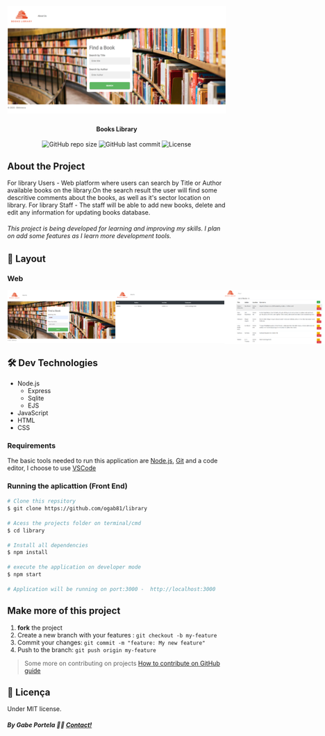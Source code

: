 <h1 align="center">
    <img alt="home page" title="#BooksLibrary" src="public/assets/home-search.png" />
</h1>

<h4 align="center"> 
Books Library
</h4>

<p align="center">
 
  <img alt="GitHub repo size" src="https://img.shields.io/github/repo-size/ogab81/library">

  <img alt="GitHub last commit" src="https://img.shields.io/github/last-commit/ogab81/library">
 
  <img alt="License" src="https://img.shields.io/badge/license-MIT-brightgreen">

</p>


## About the Project

For library Users - Web platform where users can search by Title or Author available books on the library.On the search result the user will find some descritive comments about the books, as well as it's sector location on library.
For library Staff - The staff will be able to add new books, delete and edit any information for updating books database.


###### This project is being developed for learning and improving my skills. I plan on add some features as I learn more development tools.


## 🎨 Layout

### Web

<p align="center" style="display: flex; align-items: flex-start; justify-content:space-evenly;">
  <img alt="home search" title="#BooksLibrary" src="public/assets/home.png" width="250px">
  <img alt="search results" title="#BooksLibrary" src="public/assets/search-result.png" width="250px">
  <img alt="staff home" title="#BooksLibrary" src="public/assets/staff-view.png" width="250px">
  <img alt="staff edit" title="#BooksLibrary" src="public/assets/staff-edit.png" width="250px">
</p>

## 🛠 Dev Technologies

- Node.js
  - Express
  - Sqlite
  - EJS
- JavaScript
- HTML
- CSS

### Requirements

The basic tools needed to run this application are [Node.js][nodejs], [Git](https://git-scm.com) and a code editor, I choose to use [VSCode][vscode]

### Running the aplicattion (Front End)

```bash
# Clone this repsitory
$ git clone https://github.com/ogab81/library

# Acess the projects folder on terminal/cmd
$ cd library

# Install all dependencies
$ npm install

# execute the application on developer mode
$ npm start

# Application will be running on port:3000 -  http://localhost:3000
```


## Make more of this project

1. **fork** the project
2. Create a new branch with your features : `git checkout -b my-feature`
3. Commit your changes: `git commit -m "feature: My new feature"`
4. Push to the branch: `git push origin my-feature`
> Some more on contributing on projects [How to contribute on GitHub guide](https://github.com/firstcontributions/first-contributions)


## 📝 Licença
Under MIT license.
##### By Gabe Portela 👋🏽 [Contact!](https://www.linkedin.com/in/gabriel-portela-788a25170/)

[nodejs]: https://nodejs.org/
[vscode]: https://code.visualstudio.com/
[vceditconfig]: https://marketplace.visualstudio.com/items?itemName=EditorConfig.EditorConfig
[license]: https://opensource.org/licenses/MIT
[vceslint]: https://marketplace.visualstudio.com/items?itemName=dbaeumer.vscode-eslint
[prettier]: https://marketplace.visualstudio.com/items?itemName=esbenp.prettier-vscode
